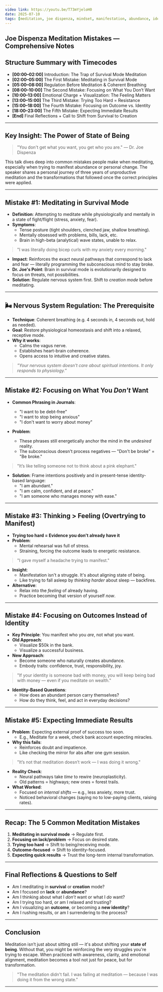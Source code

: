 ```yaml
---
video link: https://youtu.be/T73mYjeloH0
date: 2025-07-10
tags: [meditation, joe dispenza, mindset, manifestation, abundance, identity, neuroplasticity, survival mode, personal development]
---
```


## Joe Dispenza Meditation Mistakes — Comprehensive Notes

##  Structure Summary with Timecodes

- **[00:00–02:00]** Introduction: The Trap of Survival Mode Meditation  
- **[02:00–05:00]** The First Mistake: Meditating in Survival Mode  
- **[05:00–08:00]** Regulation Before Meditation & Coherent Breathing  
- **[08:00–10:00]** The Second Mistake: Focusing on What You Don’t Want  
- **[10:00–13:00]** Emotional Charge + Visualization: The Feeling Matters  
- **[13:00–15:00]** The Third Mistake: Trying Too Hard = Resistance  
- **[15:00–18:00]** The Fourth Mistake: Focusing on Outcome vs. Identity  
- **[18:00–23:00]** The Fifth Mistake: Expecting Immediate Results  
- **[End]** Final Reflections + Call to Shift from Survival to Creation

---

##  Key Insight: The Power of State of Being

> "You don't get what you want, you get who you are." — Dr. Joe Dispenza

This talk dives deep into common mistakes people make when meditating, especially when trying to manifest abundance or personal change. The speaker shares a personal journey of three years of unproductive meditation and the transformations that followed once the correct principles were applied.

---

##  Mistake #1: Meditating in Survival Mode

- **Definition**: Attempting to meditate while physiologically and mentally in a state of fight/flight (stress, anxiety, fear).
- **Symptoms**:
  - Tense posture (tight shoulders, clenched jaw, shallow breathing).
  - Mentally obsessed with problems, bills, lack, etc.
  - Brain in high-beta (analytical) wave states, unable to relax.

> "I was literally doing bicep curls with my anxiety every morning."

- **Impact**: Reinforces the exact neural pathways that correspond to lack and fear — literally programming the subconscious mind to stay broke.
- **Dr. Joe's Point**: Brain in survival mode is evolutionarily designed to focus on threats, not possibilities.
- **Solution**: Regulate nervous system first. Shift to *creation mode* before meditating.

---

## 🌬️ Nervous System Regulation: The Prerequisite

- **Technique**: Coherent breathing (e.g. 4 seconds in, 4 seconds out, hold as needed).
- **Goal**: Restore physiological homeostasis and shift into a relaxed, receptive mode.
- **Why it works**:
  - Calms the vagus nerve.
  - Establishes heart-brain coherence.
  - Opens access to intuitive and creative states.

> *"Your nervous system doesn't care about spiritual intentions. It only responds to physiology."*

---

##  Mistake #2: Focusing on What You *Don't* Want

- **Common Phrasing in Journals**:
  - "I want to be debt-free"
  - "I want to stop being anxious"
  - "I don't want to worry about money"

- **Problem**:
  - These phrases still energetically anchor the mind in the *undesired* reality.
  - The subconscious doesn't process negatives — "Don't be broke" = "Be broke."

> "It’s like telling someone not to think about a pink elephant."

- **Solution**: Frame intentions positively and in present-tense identity-based language:
  - "I am abundant."
  - "I am calm, confident, and at peace."
  - "I am someone who manages money with ease."

---

##  Mistake #3: Thinking > Feeling (Overtrying to Manifest)

- **Trying too hard = Evidence you don't already have it**
- **Problem**:
  - Mental rehearsal was full of stress.
  - Straining, forcing the outcome leads to energetic resistance.

> "I gave myself a headache trying to manifest."

- **Insight**:
  - Manifestation isn't a struggle. It's about aligning state of being.
  - Like trying to fall asleep by *thinking harder* about sleep — backfires.
- **Alternative**:
  - Relax into the *feeling* of already having.
  - Practice becoming that version of yourself *now*.

---

##  Mistake #4: Focusing on Outcomes Instead of Identity

- **Key Principle**: You manifest who you *are*, not what you want.
- **Old Approach**:
  - Visualize $50k in the bank.
  - Visualize a successful business.
- **New Approach**:
  - Become someone who naturally creates abundance.
  - Embody traits: confidence, trust, responsibility, joy.

> "If your identity is someone bad with money, you will keep being bad with money — even if you meditate on wealth."

- **Identity-Based Questions**:
  - How does an abundant person carry themselves?
  - How do they think, feel, and act in everyday decisions?

---

##  Mistake #5: Expecting Immediate Results

- **Problem**: Expecting external proof of success too soon.
  - E.g., Meditate for a week, check bank account expecting miracles.
- **Why this fails**:
  - Reinforces doubt and impatience.
  - Like checking the mirror for abs after one gym session.

> "It’s not that meditation doesn’t work — I was doing it wrong."

- **Reality Check**:
  - Neural pathways take *time* to rewire (neuroplasticity).
  - Old patterns = highways; new ones = forest trails.
- **What Worked**:
  - Focused on *internal shifts* — e.g., less anxiety, more trust.
  - Noticed behavioral changes (saying no to low-paying clients, raising rates).

---

##  Recap: The 5 Common Meditation Mistakes

1. **Meditating in survival mode** → Regulate first.
2. **Focusing on lack/problem** → Focus on desired state.
3. **Trying too hard** → Shift to being/receiving mode.
4. **Outcome-focused** → Shift to identity-focused.
5. **Expecting quick results** → Trust the long-term internal transformation.

---

##  Final Reflections & Questions to Self

- Am I meditating in **survival** or **creation** mode?
- Am I focused on **lack** or **abundance**?
- Am I thinking about what I *don’t* want or what I *do* want?
- Am I trying too hard, or am I relaxed and trusting?
- Am I visualizing an **outcome**, or becoming a **new identity**?
- Am I rushing results, or am I surrendering to the process?

---

##  Conclusion

Meditation isn’t just about sitting still — it's about shifting your **state of being**. Without that, you might be reinforcing the very struggles you're trying to escape. When practiced with awareness, clarity, and emotional alignment, meditation becomes a tool not just for peace, but for transformation.

> "The meditation didn't fail. I was failing at meditation — because I was doing it from the wrong state."

---

